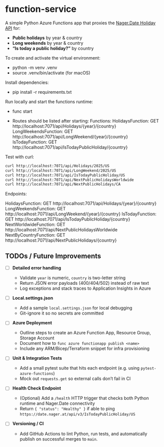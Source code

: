 # function-service

A simple Python Azure Functions app that proxies the [Nager.Date Holiday API](https://date.nager.at/Api) for:

- **Public holidays** by year & country
- **Long weekends** by year & country
- **“Is today a public holiday?”** by country

To create and activate the virtual environment:

- python -m venv .venv
- source .venv/bin/activate (for macOS)

Install dependencies:

- pip install -r requirements.txt

Run locally and start the functions runtime:

- func start

- Routes should be listed after starting:
  Functions:
  HolidaysFunction: GET http://localhost:7071/api/Holidays/{year}/{country}
  LongWeekendsFunction: GET http://localhost:7071/api/LongWeekend/{year}/{country}
  IsTodayFunction: GET http://localhost:7071/api/IsTodayPublicHoliday/{country}

Test with curl:

```bash
curl http://localhost:7071/api/Holidays/2025/US
curl http://localhost:7071/api/LongWeekend/2025/US
curl http://localhost:7071/api/IsTodayPublicHoliday/US
curl http://localhost:7071/api/NextPublicHolidaysWorldwide
curl http://localhost:7071/api/NextPublicHolidays/CA


```

Endpoints:

HolidaysFunction: GET http://localhost:7071/api/Holidays/{year}/{country}
LongWeekendsFunction: GET http://localhost:7071/api/LongWeekend/{year}/{country}
IsTodayFunction: GET http://localhost:7071/api/IsTodayPublicHoliday/{country}
NextWorldwideFunction: GET http://localhost:7071/api/NextPublicHolidaysWorldwide
NextByCountryFunction: GET http://localhost:7071/api/NextPublicHolidays/{country}

## TODOs / Future Improvements

- [ ] **Detailed error handling**

  - Validate `year` is numeric, `country` is two-letter string
  - Return JSON error payloads (400/404/502) instead of raw text
  - Log exceptions and stack traces to Application Insights in Azure

- [ ] **Local.settings.json**

  - Add a sample `local.settings.json` for local debugging
  - Git-ignore it so no secrets are committed

- [ ] **Azure Deployment**

  - Outline steps to create an Azure Function App, Resource Group, Storage Account
  - Document how to `func azure functionapp publish <name>`
  - Include any ARM/Bicep/Terraform snippet for infra provisioning

- [ ] **Unit & Integration Tests**

  - Add a small pytest suite that hits each endpoint (e.g. using `pytest-azure-functions`)
  - Mock out `requests.get` so external calls don’t fail in CI

- [ ] **Health Check Endpoint**

  - (Optional) Add a `/health` HTTP trigger that checks both Python runtime and Nager.Date connectivity
  - Return `{ "status": "Healthy" }` if able to ping `https://date.nager.at/api/v3/IsTodayPublicHoliday/US`

- [ ] **Versioning / CI**
  - Add GitHub Actions to lint Python, run tests, and automatically publish on successful merges to `main`.
